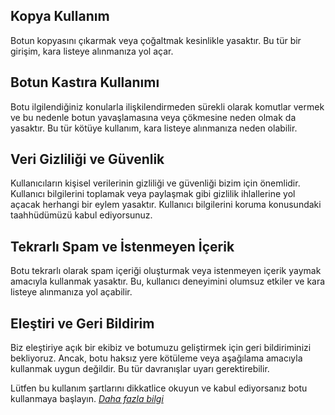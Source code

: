 ## Kopya Kullanım
Botun kopyasını çıkarmak veya çoğaltmak kesinlikle yasaktır. Bu tür bir girişim, kara listeye alınmanıza yol açar.

## Botun Kastıra Kullanımı
Botu ilgilendiğiniz konularla ilişkilendirmeden sürekli olarak komutlar vermek ve bu nedenle botun yavaşlamasına veya çökmesine neden olmak da yasaktır. Bu tür kötüye kullanım, kara listeye alınmanıza neden olabilir.

## Veri Gizliliği ve Güvenlik
Kullanıcıların kişisel verilerinin gizliliği ve güvenliği bizim için önemlidir. Kullanıcı bilgilerini toplamak veya paylaşmak gibi gizlilik ihlallerine yol açacak herhangi bir eylem yasaktır. Kullanıcı bilgilerini koruma konusundaki taahhüdümüzü kabul ediyorsunuz.

## Tekrarlı Spam ve İstenmeyen İçerik 
Botu tekrarlı olarak spam içeriği oluşturmak veya istenmeyen içerik yaymak amacıyla kullanmak yasaktır. Bu, kullanıcı deneyimini olumsuz etkiler ve kara listeye alınmanıza yol açabilir.

## Eleştiri ve Geri Bildirim
Biz eleştiriye açık bir ekibiz ve botumuzu geliştirmek için geri bildiriminizi bekliyoruz. Ancak, botu haksız yere kötüleme veya aşağılama amacıyla kullanmak uygun değildir. Bu tür davranışlar uyarı gerektirebilir.

Lütfen bu kullanım şartlarını dikkatlice okuyun ve kabul ediyorsanız botu kullanmaya başlayın. [*Daha fazla bilgi*]([https://discord.gg/2tdt3AprF9](https://discord.gg/ahbaplar-community-1009060696299937842)https://discord.gg/ahbaplar-community-1009060696299937842)
